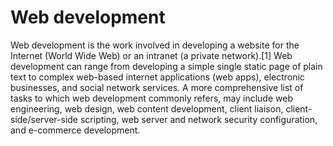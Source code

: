 # Web development



Web development is the work involved in developing a website for the Internet (World Wide Web) 
or an intranet (a private network).[1] Web development can range from developing a simple single static page of 
plain text to complex web-based internet applications (web apps), electronic businesses, and social network services.
A more comprehensive list of tasks to which web development commonly refers, may include web engineering, web design, 
web content development, client liaison, client-side/server-side scripting, web server and network security configuration, 
and e-commerce development.

